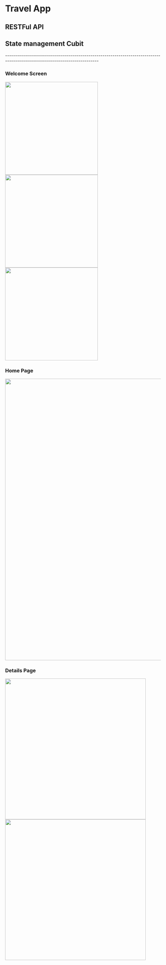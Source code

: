 # Travel App
## RESTFul API
## State management Cubit

<text> ----------------------------------------------------------------------------------------------------------------------------- </text>


### Welcome Screen
<img src="screenshots/1.png" width="300"> <img src="screenshots/2.png" width="300"> <img src="screenshots/3.png" width="300">

### Home Page
<img src="screenshots/4.png" width="910"> 

### Details Page
<img src="screenshots/5.png" width="455"> <img src="screenshots/6.png" width="455">


